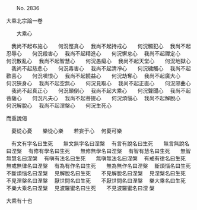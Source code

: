 ﻿　　No. 2836

大乘北宗論一卷

　　大乘心

　我尚不起布施心　　何況慳貪心
　我尚不起持戒心　　何況觸犯心
　我尚不起忍辱心　　何況殺害心
　我尚不起精進心　　何況懈怠心
　我尚不起禪定心　　何況散亂心
　我尚不起智慧心　　何況愚癡心
　我尚不起天堂心　　何況地獄心
　我尚不起慈悲心　　何況毒害心
　我尚不起清凈心　　何況穢觸心
　我尚不起歡喜心　　何況嗔恨心
　我尚不起饒益心　　何況劫奪心
　我尚不起廣大心　　何況狹身心
　我尚不起空無心　　何況見取心
　我尚不起正直心　　何況邪曲心
　我尚不起真正心　　何況顛倒心
　我尚不起大乘心　　何況聲聞心
　我尚不起菩薩心　　何況凡夫心
　我尚不起菩提心　　何況煩惱心
　我尚不起解脫心　　何況解脫心
　我尚不起涅槃心　　何況生死心　

而重說偈

　憂從心憂　　樂從心樂　　若妄于心
　何憂可樂　

　有文有字名曰生死　　無文無字名曰涅槃
　有言有說名曰生死　　無言無說名曰涅槃
　有修有學名曰生死　　無修無學名曰涅槃
　有智有慧名曰生死　　無智無慧名曰涅槃
　有嗔有法名曰生死　　無嗔無法名曰涅槃
　有戒有律名曰生死　　無戒無律名曰涅槃
　有為有作名曰生死　　無為無作名曰涅槃
　斷煩惱名曰生死　　不斷煩惱名曰涅槃
　見解脫名曰生死　　不見解脫名曰涅槃
　見涅槃名曰生死　　不見涅槃名曰涅槃
　厭世間名曰生死　　不厭世間名曰涅槃
　樂大乘名曰生死　　不樂大乘名曰涅槃
　見波羅蜜名曰生死　　不見波羅蜜名曰涅
槃　

大乘有十也
